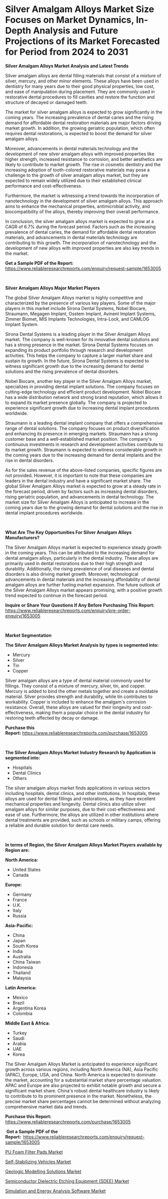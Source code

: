 <p><h1>Silver Amalgam Alloys Market Size Focuses on Market Dynamics, In-Depth Analysis and Future Projections of its Market Forecasted for Period from 2024 to 2031</h1></p><p><strong>Silver Amalgam Alloys Market Analysis and Latest Trends</strong></p>
<p><p>Silver amalgam alloys are dental filling materials that consist of a mixture of silver, mercury, and other minor elements. These alloys have been used in dentistry for many years due to their good physical properties, low cost, and ease of manipulation during placement. They are commonly used in restorative dental procedures to fill cavities and restore the function and structure of decayed or damaged teeth.</p><p>The market for silver amalgam alloys is expected to grow significantly in the coming years. The increasing prevalence of dental caries and the rising demand for affordable dental restoration materials are major factors driving market growth. In addition, the growing geriatric population, which often requires dental restorations, is expected to boost the demand for silver amalgam alloys.</p><p>Moreover, advancements in dental materials technology and the development of new silver amalgam alloys with improved properties like higher strength, increased resistance to corrosion, and better aesthetics are likely to contribute to market growth. The rise in cosmetic dentistry and the increasing adoption of tooth-colored restorative materials may pose a challenge to the growth of silver amalgam alloys market, but they are expected to remain widely utilized due to their established clinical performance and cost-effectiveness.</p><p>Furthermore, the market is witnessing a trend towards the incorporation of nanotechnology in the development of silver amalgam alloys. This approach aims to enhance the mechanical properties, antimicrobial activity, and biocompatibility of the alloys, thereby improving their overall performance.</p><p>In conclusion, the silver amalgam alloys market is expected to grow at a CAGR of 6.7% during the forecast period. Factors such as the increasing prevalence of dental caries, the demand for affordable dental restoration materials, and advancements in dental materials technology are contributing to this growth. The incorporation of nanotechnology and the development of new alloys with improved properties are also key trends in the market.</p></p>
<p><strong>Get a Sample PDF of the Report:&nbsp;</strong> <a href="https://www.reliableresearchreports.com/enquiry/request-sample/1653005">https://www.reliableresearchreports.com/enquiry/request-sample/1653005</a></p>
<p>&nbsp;</p>
<p><strong>Silver Amalgam Alloys Major Market Players</strong></p>
<p><p>The global Silver Amalgam Alloys market is highly competitive and characterized by the presence of various key players. Some of the major players in this market include Sirona Dental Systems, Nobel Biocare, Straumann, Megagen Implant, Osstem Implant, Avinent Implant Systems, Zimmer Biomet, MIS Implants Technologies, Intra-Lock, and CAMLOG Implant System.</p><p>Sirona Dental Systems is a leading player in the Silver Amalgam Alloys market. The company is well-known for its innovative dental solutions and has a strong presence in the market. Sirona Dental Systems focuses on expanding its product portfolio through research and development activities. This helps the company to capture a larger market share and sustain its growth. In the future, Sirona Dental Systems is expected to witness significant growth due to the increasing demand for dental solutions and the rising prevalence of dental disorders.</p><p>Nobel Biocare, another key player in the Silver Amalgam Alloys market, specializes in providing dental implant solutions. The company focuses on cutting-edge technology and efficient product development. Nobel Biocare has a wide distribution network and strong brand reputation, which allows it to expand its market presence globally. The company is projected to experience significant growth due to increasing dental implant procedures worldwide.</p><p>Straumann is a leading dental implant company that offers a comprehensive range of dental solutions. The company focuses on product diversification and enhancing its presence in emerging markets. Straumann has a strong customer base and a well-established market position. The company's continuous investments in research and development activities contribute to its market growth. Straumann is expected to witness considerable growth in the coming years due to the increasing demand for dental implants and the rise in dental disorders.</p><p>As for the sales revenue of the above-listed companies, specific figures are not provided. However, it is important to note that these companies are leaders in the dental industry and have a significant market share. The global Silver Amalgam Alloys market is expected to grow at a steady rate in the forecast period, driven by factors such as increasing dental disorders, rising geriatric population, and advancements in dental technology. The market size for Silver Amalgam Alloys is anticipated to increase in the coming years due to the growing demand for dental solutions and the rise in dental implant procedures worldwide.</p></p>
<p>&nbsp;</p>
<p><strong>What Are The Key Opportunities For Silver Amalgam Alloys Manufacturers?</strong></p>
<p><p>The Silver Amalgam Alloys market is expected to experience steady growth in the coming years. This can be attributed to the increasing demand for dental amalgam alloys, particularly in the dental industry. These alloys are primarily used in dental restorations due to their high strength and durability. Additionally, the rising prevalence of oral diseases and dental disorders is also driving market growth. Moreover, technological advancements in dental materials and the increasing affordability of dental amalgam alloys are further fueling market expansion. The future outlook of the Silver Amalgam Alloys market appears promising, with a positive growth trend expected to continue in the forecast period.</p></p>
<p><strong>Inquire or Share Your Questions If Any Before Purchasing This Report:</strong> <a href="https://www.reliableresearchreports.com/enquiry/pre-order-enquiry/1653005">https://www.reliableresearchreports.com/enquiry/pre-order-enquiry/1653005</a></p>
<p>&nbsp;</p>
<p><strong>Market Segmentation</strong></p>
<p><strong>The Silver Amalgam Alloys Market Analysis by types is segmented into:</strong></p>
<p><ul><li>Mercury</li><li>Silver</li><li>Tin</li><li>Copper</li></ul></p>
<p><p>Silver amalgam alloys are a type of dental material commonly used for fillings. They consist of a mixture of mercury, silver, tin, and copper. Mercury is added to bind the other metals together and create a moldable material. Silver provides strength and durability, while tin contributes to workability. Copper is included to enhance the amalgam's corrosion resistance. Overall, these alloys are valued for their longevity and cost-effectiveness, making them a popular choice in the dental industry for restoring teeth affected by decay or damage.</p></p>
<p><strong>Purchase this Report:&nbsp;</strong><a href="https://www.reliableresearchreports.com/purchase/1653005">https://www.reliableresearchreports.com/purchase/1653005</a></p>
<p>&nbsp;</p>
<p><strong>The Silver Amalgam Alloys Market Industry Research by Application is segmented into:</strong></p>
<p><ul><li>Hospitals</li><li>Dental Clinics</li><li>Others</li></ul></p>
<p><p>The silver amalgam alloys market finds applications in various sectors including hospitals, dental clinics, and other institutions. In hospitals, these alloys are used for dental fillings and restorations, as they have excellent mechanical properties and longevity. Dental clinics also utilize silver amalgam alloys for similar purposes, due to their cost-effectiveness and ease of use. Furthermore, the alloys are utilized in other institutions where dental treatments are provided, such as schools or military camps, offering a reliable and durable solution for dental care needs.</p></p>
<p>&nbsp;</p>
<p><strong>In terms of Region, the Silver Amalgam Alloys Market Players available by Region are:</strong></p>
<p>
    <p> <strong> North America: </strong>
        <ul>
            <li>United States</li>
            <li>Canada</li>
        </ul>
        </p> 
    <p> <strong> Europe: </strong>
        <ul>
            <li>Germany</li>
            <li>France</li>
            <li>U.K.</li>
            <li>Italy</li>
            <li>Russia</li>
        </ul>
        </p> 
    <p> <strong> Asia-Pacific: </strong>
        <ul>
            <li>China</li>
            <li>Japan</li>
            <li>South Korea</li>
            <li>India</li>
            <li>Australia</li>
            <li>China Taiwan</li>
            <li>Indonesia</li>
            <li>Thailand</li>
            <li>Malaysia</li>
        </ul>
        </p> 
    <p> <strong> Latin America: </strong>
        <ul>
            <li>Mexico</li>
            <li>Brazil</li>
            <li>Argentina Korea</li>
            <li>Colombia</li>
        </ul>
        </p> 
    <p> <strong> Middle East & Africa: </strong>
        <ul>
            <li>Turkey</li>
            <li>Saudi</li>
            <li>Arabia</li>
            <li>UAE</li>
            <li>Korea</li>
        </ul>
    </p>
    </p>
<p><p>The Silver Amalgam Alloys Market is anticipated to experience significant growth across various regions, including North America (NA), Asia Pacific (APAC), Europe, USA, and China. North America is expected to dominate the market, accounting for a substantial market share percentage valuation. APAC and Europe are also projected to exhibit notable growth and secure a significant market share. China's robust dental healthcare industry is likely to contribute to its prominent presence in the market. Nonetheless, the precise market share percentages cannot be determined without analyzing comprehensive market data and trends.</p></p>
<p><strong>Purchase this Report: </strong><a href="https://www.reliableresearchreports.com/purchase/1653005">https://www.reliableresearchreports.com/purchase/1653005</a></p>
<p>&nbsp;<strong>Get a Sample PDF of the Report:&nbsp;&nbsp;</strong><a href="https://www.reliableresearchreports.com/enquiry/request-sample/1653005">https://www.reliableresearchreports.com/enquiry/request-sample/1653005</a></p>
<p><strong></strong></p>
<p><p><a href="https://medium.com/@patriciaday39/pu-foam-filter-pads-market-size-cagr-trends-2024-2030-c72fe6adf3b6">PU Foam Filter Pads Market</a></p><p><a href="https://medium.com/@patriciaday39/self-stabilizing-vehicles-market-analysis-its-cagr-market-segmentation-and-global-industry-7b6213c27871">Self-Stabilizing Vehicles Market</a></p><p><a href="https://github.com/mcdonzamin/Market-Research-Report-List-1/blob/main/geologic-modelling-solutions-market.md">Geologic Modelling Solutions Market</a></p><p><a href="https://medium.com/@patriciaday39/semiconductor-dielectric-etching-equipment-sdee-market-size-cagr-trends-2024-2030-80c298f137da">Semiconductor Dielectric Etching Equipment (SDEE) Market</a></p><p><a href="https://github.com/eththg/Market-Research-Report-List-1/blob/main/simulation-and-energy-analysis-software-market.md">Simulation and Energy Analysis Software Market</a></p></p>